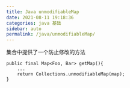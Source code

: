 ```yaml
---
title: Java unmodifiableMap
date: 2021-08-11 19:18:36
categories: java 基础
sidebar: auto
permalink: /java/unmodifiableMap/
---
```



集合中提供了一个防止修改的方法

```
public final Map<Foo, Bar> getMap(){
    ...
    return Collections.unmodifiableMap(map);
}

```
